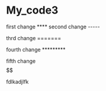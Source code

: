 # My_code3

first change ****
second change -----

thrd change =======

fourth change *********


fifth change$$$$$$


fdlkadjlfk

